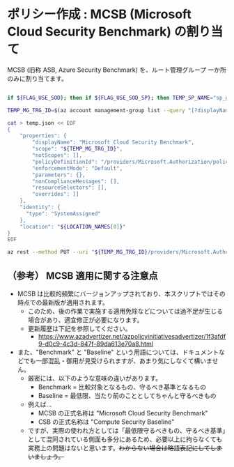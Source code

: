 # ポリシー作成 : MCSB (Microsoft Cloud Security Benchmark) の割り当て

MCSB (旧称 ASB, Azure Security Benchmark) を、ルート管理グループ 一か所のみに割り当てます。

```bash

if ${FLAG_USE_SOD}; then if ${FLAG_USE_SOD_SP}; then TEMP_SP_NAME="sp_gov_change"; az login --service-principal --username ${SP_APP_IDS[${TEMP_SP_NAME}]} --password "${SP_PWDS[${TEMP_SP_NAME}]}" --tenant ${PRIMARY_DOMAIN_NAME} --allow-no-subscriptions; else az account clear; az login -u "user_gov_change@${PRIMARY_DOMAIN_NAME}" -p "${ADMIN_PASSWORD}"; fi; fi

TEMP_MG_TRG_ID=$(az account management-group list --query "[?displayName=='Tenant Root Group'].id" -o tsv)

cat > temp.json << EOF
{
    "properties": {
        "displayName": "Microsoft Cloud Security Benchmark",
        "scope": "${TEMP_MG_TRG_ID}",
        "notScopes": [],
        "policyDefinitionId": "/providers/Microsoft.Authorization/policySetDefinitions/1f3afdf9-d0c9-4c3d-847f-89da613e70a8",
        "enforcementMode": "Default",
        "parameters": {},
        "nonComplianceMessages": [],
        "resourceSelectors": [],
        "overrides": []
    },
    "identity": {
      "type": "SystemAssigned"
    },
    "location": "${LOCATION_NAMES[0]}"
}
EOF

az rest --method PUT --uri "${TEMP_MG_TRG_ID}/providers/Microsoft.Authorization/policyAssignments/mcsb?api-version=2022-06-01" --body @temp.json

```

## （参考） MCSB 適用に関する注意点

- MCSB は比較的頻繁にバージョンアップされており、本スクリプトではその時点での最新版が適用されます。
  - このため、後の作業で実施する適用免除などについては過不足が生じる場合があり、適宜修正が必要になります。
  - 更新履歴は下記を参照してください。
    - https://www.azadvertizer.net/azpolicyinitiativesadvertizer/1f3afdf9-d0c9-4c3d-847f-89da613e70a8.html
- また、"Benchmark" と "Baseline" という用語については、ドキュメントなどでも一部混乱・御用が見受けられますが、あまり気にしなくて構いません。
  - 厳密には、以下のような意味の違いがあります。
    - Benchmark = 比較対象となるもの、守るべき基準となるもの
    - Baseline = 最低限、当たり前のこととしてちゃんと守るべきもの
  - 例えば...
    - MCSB の正式名称は "Microsoft Cloud Security Benchmark"
    - CSB の正式名称は "Compute Security Baseline"
  - ですが、実際の使われ方としては「最低限守るべきもの、守るべき基準」として混同されている側面も多分にあるため、必要以上に拘らなくても実務上の問題はないと思います。~~わからない場合は略語表記にしてしまいましょう。~~

